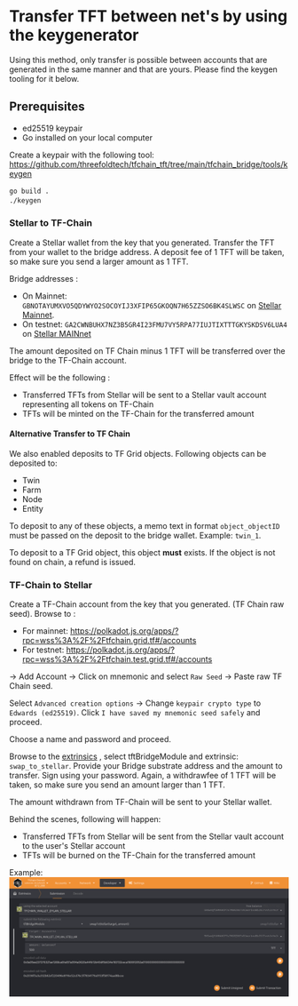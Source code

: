 
# Transfer TFT between net's by using the keygenerator

Using this method, only transfer is possible between accounts that are generated in the same manner and that are yours. Please find the keygen tooling for it below.

## Prerequisites

- ed25519 keypair
- Go installed on your local computer

Create a keypair with the following tool: <https://github.com/threefoldtech/tfchain_tft/tree/main/tfchain_bridge/tools/keygen>

```sh
go build .
./keygen
```

### Stellar to TF-Chain

Create a Stellar wallet from the key that you generated.
Transfer the TFT from your wallet to the bridge address. A deposit fee of 1 TFT will be taken, so make sure you send a larger amount as 1 TFT.

Bridge addresses :

- On Mainnet: `GBNOTAYUMXVO5QDYWYO2SOCOYIJ3XFIP65GKOQN7H65ZZSO6BK4SLWSC` on [Stellar Mainnet](https://stellar.expert/explorer/public).
- On testnet: `GA2CWNBUHX7NZ3B5GR4I23FMU7VY5RPA77IUJTIXTTTGKYSKDSV6LUA4` on [Stellar MAINnet](https://stellar.expert/explorer/public)

The amount deposited on TF Chain minus 1 TFT will be transferred over the bridge to the TF-Chain account.

Effect will be the following :

- Transferred TFTs from Stellar will be sent to a Stellar vault account representing all tokens on TF-Chain
- TFTs will be minted on the TF-Chain for the transferred amount

#### Alternative Transfer to TF Chain

We also enabled deposits to TF Grid objects. Following objects can be deposited to:

- Twin
- Farm
- Node
- Entity

To deposit to any of these objects, a memo text in format `object_objectID` must be passed on the deposit to the bridge wallet. Example: `twin_1`.

To deposit to a TF Grid object, this object **must** exists. If the object is not found on chain, a refund is issued.

### TF-Chain to Stellar

Create a TF-Chain account from the key that you generated. (TF Chain raw seed).
Browse to :

- For mainnet: <https://polkadot.js.org/apps/?rpc=wss%3A%2F%2Ftfchain.grid.tf#/accounts>
- For testnet: <https://polkadot.js.org/apps/?rpc=wss%3A%2F%2Ftfchain.test.grid.tf#/accounts>

-> Add Account -> Click on mnemonic and select `Raw Seed` -> Paste raw TF Chain seed.

Select `Advanced creation options` -> Change `keypair crypto type` to `Edwards (ed25519)`. Click `I have saved my mnemonic seed safely` and proceed.

Choose a name and password and proceed.

Browse to the [extrinsics](https://polkadot.js.org/apps/?rpc=wss%3A%2F%2Ftfchain.test.grid.tf#/extrinsics) <!--- or [Devnet](https://polkadot.js.org/apps/?rpc=wss%3A%2F%2Ftfchain.dev.grid.tf#/extrinsics) -->, select tftBridgeModule and extrinsic: `swap_to_stellar`. Provide your Bridge substrate address and the amount to transfer. Sign using your password.
Again, a withdrawfee of 1 TFT will be taken, so make sure you send an amount larger than 1 TFT.

The amount withdrawn from TF-Chain will be sent to your Stellar wallet.

Behind the scenes, following will happen:

- Transferred TFTs from Stellar will be sent from the Stellar vault account to the user's Stellar account
- TFTs will be burned on the TF-Chain for the transferred amount

Example: ![swap_to_stellar](img/swap_to_stellar.png ':size=400')
